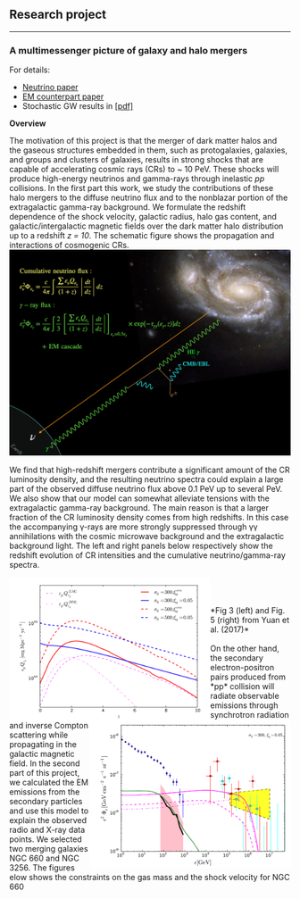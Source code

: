 ## Research project
<hr>

### A multimessenger picture of galaxy and halo mergers

For details:
* [Neutrino paper](https://iopscience.iop.org/article/10.3847/1538-4357/aab774)
* [EM counterpart paper](https://iopscience.iop.org/article/10.3847/1538-4357/ab1f06)
* Stochastic GW results in [[pdf]]()

**Overview**

The motivation of this project is that the merger of dark matter halos and the gaseous structures embedded in them, such as protogalaxies, galaxies, and groups and clusters of galaxies, results in strong shocks that are capable of accelerating cosmic rays (CRs) to ~ 10 PeV. These shocks will produce high-energy neutrinos and gamma-rays through inelastic *pp* collisions. In the first part this work, we study the contributions of these halo mergers to the diffuse neutrino flux and to the nonblazar portion of the extragalactic gamma-ray background. We formulate the redshift dependence of the shock velocity, galactic radius,
halo gas content, and galactic/intergalactic magnetic fields over the dark matter halo distribution up to a redshift
*z = 10*. The schematic figure shows the propagation and interactions of cosmogenic CRs.
<img src="figs/gal_mergers1.png" alt="drawing" width="600"/>
<br>

We find that high-redshift mergers contribute a significant amount of the CR luminosity density, and the
resulting neutrino spectra could explain a large part of the observed diffuse neutrino flux above 0.1 PeV up to
several PeV. We also show that our model can somewhat alleviate tensions with the extragalactic gamma-ray
background. The main reason is that a larger fraction of the CR luminosity density comes from high redshifts. In this case the accompanying γ-rays are more strongly suppressed through γγ annihilations with the cosmic microwave background and the extragalactic background light. The left and right panels below respectively show the redshift evolution of CR intensities and the cumulative neutrino/gamma-ray spectra.

<img align="left" src="figs/gal_mergers2.png" alt="drawing" width="360"/>
<img align="right" src="figs/gal_mergers3.png" alt="drawing" width="360"/>
<br>
<br>
<br>
*Fig 3 (left) and Fig. 5 (right) from Yuan et al. (2017)*
<br>
<br>
On the other hand, the secondary electron-positron pairs produced from *pp* collision will radiate observable emissions through
synchrotron radiation and inverse Compton scattering while propagating in the galactic magnetic field. In the second part of this project, we calculated the EM emissions from the secondary particles and use this model to explain the observed radio and X-ray data points. We selected two merging galaxies NGC 660 and NGC 3256. The figures elow shows the constraints on the gas mass and the shock velocity for NGC 660 
